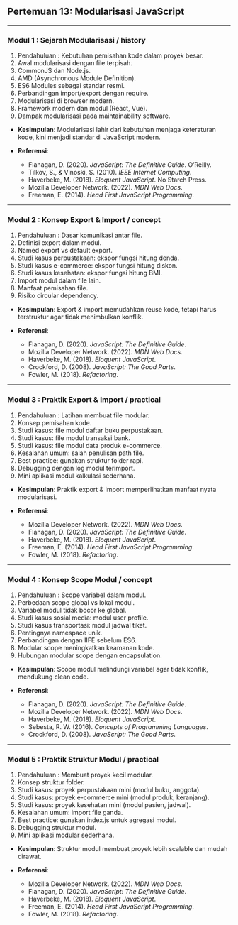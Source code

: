 ## Pertemuan 13: Modularisasi JavaScript

---

### Modul 1 : Sejarah Modularisasi / history

1. Pendahuluan : Kebutuhan pemisahan kode dalam proyek besar.
2. Awal modularisasi dengan file terpisah.
3. CommonJS dan Node.js.
4. AMD (Asynchronous Module Definition).
5. ES6 Modules sebagai standar resmi.
6. Perbandingan import/export dengan require.
7. Modularisasi di browser modern.
8. Framework modern dan modul (React, Vue).
9. Dampak modularisasi pada maintainability software.

* **Kesimpulan**: Modularisasi lahir dari kebutuhan menjaga keteraturan kode, kini menjadi standar di JavaScript modern.
* **Referensi**:

  * Flanagan, D. (2020). *JavaScript: The Definitive Guide*. O’Reilly.
  * Tilkov, S., & Vinoski, S. (2010). *IEEE Internet Computing*.
  * Haverbeke, M. (2018). *Eloquent JavaScript*. No Starch Press.
  * Mozilla Developer Network. (2022). *MDN Web Docs*.
  * Freeman, E. (2014). *Head First JavaScript Programming*.

---

### Modul 2 : Konsep Export & Import / concept

1. Pendahuluan : Dasar komunikasi antar file.
2. Definisi export dalam modul.
3. Named export vs default export.
4. Studi kasus perpustakaan: ekspor fungsi hitung denda.
5. Studi kasus e-commerce: ekspor fungsi hitung diskon.
6. Studi kasus kesehatan: ekspor fungsi hitung BMI.
7. Import modul dalam file lain.
8. Manfaat pemisahan file.
9. Risiko circular dependency.

* **Kesimpulan**: Export & import memudahkan reuse kode, tetapi harus terstruktur agar tidak menimbulkan konflik.
* **Referensi**:

  * Flanagan, D. (2020). *JavaScript: The Definitive Guide*.
  * Mozilla Developer Network. (2022). *MDN Web Docs*.
  * Haverbeke, M. (2018). *Eloquent JavaScript*.
  * Crockford, D. (2008). *JavaScript: The Good Parts*.
  * Fowler, M. (2018). *Refactoring*.

---

### Modul 3 : Praktik Export & Import / practical

1. Pendahuluan : Latihan membuat file modular.
2. Konsep pemisahan kode.
3. Studi kasus: file modul daftar buku perpustakaan.
4. Studi kasus: file modul transaksi bank.
5. Studi kasus: file modul data produk e-commerce.
6. Kesalahan umum: salah penulisan path file.
7. Best practice: gunakan struktur folder rapi.
8. Debugging dengan log modul terimport.
9. Mini aplikasi modul kalkulasi sederhana.

* **Kesimpulan**: Praktik export & import memperlihatkan manfaat nyata modularisasi.
* **Referensi**:

  * Mozilla Developer Network. (2022). *MDN Web Docs*.
  * Flanagan, D. (2020). *JavaScript: The Definitive Guide*.
  * Haverbeke, M. (2018). *Eloquent JavaScript*.
  * Freeman, E. (2014). *Head First JavaScript Programming*.
  * Fowler, M. (2018). *Refactoring*.

---

### Modul 4 : Konsep Scope Modul / concept

1. Pendahuluan : Scope variabel dalam modul.
2. Perbedaan scope global vs lokal modul.
3. Variabel modul tidak bocor ke global.
4. Studi kasus sosial media: modul user profile.
5. Studi kasus transportasi: modul jadwal tiket.
6. Pentingnya namespace unik.
7. Perbandingan dengan IIFE sebelum ES6.
8. Modular scope meningkatkan keamanan kode.
9. Hubungan modular scope dengan encapsulation.

* **Kesimpulan**: Scope modul melindungi variabel agar tidak konflik, mendukung clean code.
* **Referensi**:

  * Flanagan, D. (2020). *JavaScript: The Definitive Guide*.
  * Mozilla Developer Network. (2022). *MDN Web Docs*.
  * Haverbeke, M. (2018). *Eloquent JavaScript*.
  * Sebesta, R. W. (2016). *Concepts of Programming Languages*.
  * Crockford, D. (2008). *JavaScript: The Good Parts*.

---

### Modul 5 : Praktik Struktur Modul / practical

1. Pendahuluan : Membuat proyek kecil modular.
2. Konsep struktur folder.
3. Studi kasus: proyek perpustakaan mini (modul buku, anggota).
4. Studi kasus: proyek e-commerce mini (modul produk, keranjang).
5. Studi kasus: proyek kesehatan mini (modul pasien, jadwal).
6. Kesalahan umum: import file ganda.
7. Best practice: gunakan index.js untuk agregasi modul.
8. Debugging struktur modul.
9. Mini aplikasi modular sederhana.

* **Kesimpulan**: Struktur modul membuat proyek lebih scalable dan mudah dirawat.
* **Referensi**:

  * Mozilla Developer Network. (2022). *MDN Web Docs*.
  * Flanagan, D. (2020). *JavaScript: The Definitive Guide*.
  * Haverbeke, M. (2018). *Eloquent JavaScript*.
  * Freeman, E. (2014). *Head First JavaScript Programming*.
  * Fowler, M. (2018). *Refactoring*.